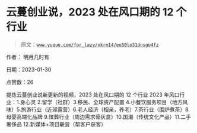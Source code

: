 # 云蔓创业说，2023 处在风口期的 12 个行业

> 原文：[`www.yuque.com/for_lazy/xkrm14/eo50lo31dnsgo4fz`](https://www.yuque.com/for_lazy/xkrm14/eo50lo31dnsgo4fz)



作者： 明月几时有 

日期：2023-01-30 

点赞数：26 

提炼云蔓创业说新更新的视频，2023 处在风口期的 12 个行业 2023 年风口行业：1.身心灵 2.留学（社群）3.移民、全球资产配置 4.小餐饮服务项目（地方风味）5.旅游行业（近郊露营）6.老人经济（相亲，养老）7.茶行业（围炉煮茶）8.母婴高端化品牌 9.殡葬行业（周边需求骨灰盒）10.国潮（传统文化产品）11.二手奢侈品 12.新媒体+项目联营（帮客户获客） 

